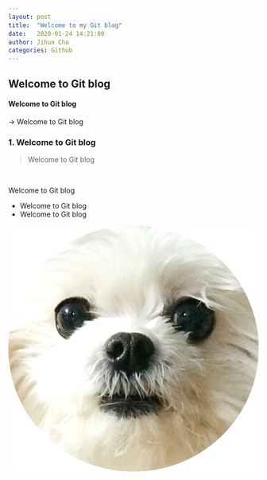 ```yaml
---
layout: post
title:  "Welcome to my Git blog"
date:   2020-01-24 14:21:00
author: Jihun Cha
categories: Github
---
```




## Welcome to Git blog
#### Welcome to Git blog 
→ Welcome to Git blog





### 1. Welcome to Git blog
> Welcome to Git blog
>

<br>

Welcome to Git blog
- Welcome to Git blog
- Welcome to Git blog

  

![img](/assets/logo.png)







